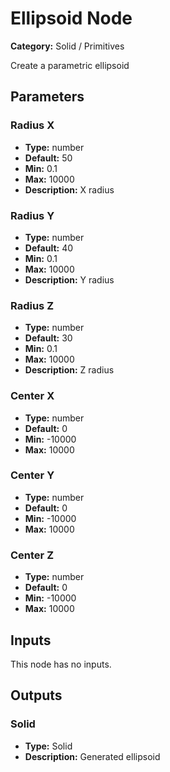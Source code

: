 
# Ellipsoid Node

**Category:** Solid / Primitives

Create a parametric ellipsoid

## Parameters


### Radius X
- **Type:** number
- **Default:** 50
- **Min:** 0.1
- **Max:** 10000
- **Description:** X radius


### Radius Y
- **Type:** number
- **Default:** 40
- **Min:** 0.1
- **Max:** 10000
- **Description:** Y radius


### Radius Z
- **Type:** number
- **Default:** 30
- **Min:** 0.1
- **Max:** 10000
- **Description:** Z radius


### Center X
- **Type:** number
- **Default:** 0
- **Min:** -10000
- **Max:** 10000



### Center Y
- **Type:** number
- **Default:** 0
- **Min:** -10000
- **Max:** 10000



### Center Z
- **Type:** number
- **Default:** 0
- **Min:** -10000
- **Max:** 10000



## Inputs

This node has no inputs.

## Outputs


### Solid
- **Type:** Solid
- **Description:** Generated ellipsoid



